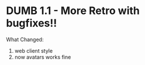 # DUMB 1.1 - More Retro with bugfixes!!

What Changed:
1. web client style
2. now avatars works fine
